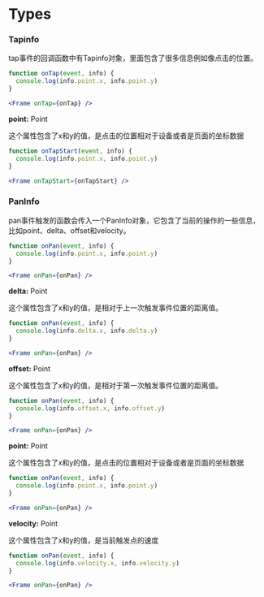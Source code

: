 # Types

### Tapinfo

tap事件的回调函数中有Tapinfo对象，里面包含了很多信息例如像点击的位置。

```jsx
function onTap(event, info) {
  console.log(info.point.x, info.point.y)
}

<Frame onTap={onTap} />
```



**point:** Point

这个属性包含了x和y的值，是点击的位置相对于设备或者是页面的坐标数据

```jsx
function onTapStart(event, info) {
  console.log(info.point.x, info.point.y)
}

<Frame onTapStart={onTapStart} />
```



### PanInfo

pan事件触发的函数会传入一个PanInfo对象，它包含了当前的操作的一些信息，比如point、delta、offset和velocity。

```jsx
function onPan(event, info) {
  console.log(info.point.x, info.point.y)
}

<Frame onPan={onPan} />
```



**delta:** Point

这个属性包含了x和y的值，是相对于上一次触发事件位置的距离值。

```jsx
function onPan(event, info) {
  console.log(info.delta.x, info.delta.y)
}

<Frame onPan={onPan} />
```



**offset:** Point

这个属性包含了x和y的值，是相对于第一次触发事件位置的距离值。

```jsx
function onPan(event, info) {
  console.log(info.offset.x, info.offset.y)
}

<Frame onPan={onPan} />
```



**point:** Point

这个属性包含了x和y的值，是点击的位置相对于设备或者是页面的坐标数据

```jsx
function onPan(event, info) {
  console.log(info.point.x, info.point.y)
}

<Frame onPan={onPan} />
```



**velocity:** Point

这个属性包含了x和y的值，是当前触发点的速度

```jsx
function onPan(event, info) {
  console.log(info.velocity.x, info.velocity.y)
}

<Frame onPan={onPan} />
```

